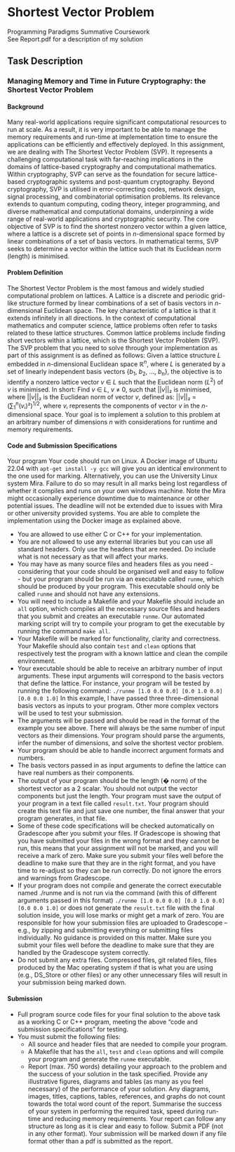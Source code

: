 # Shortest Vector Problem
Programming Paradigms Summative Coursework  
See Report.pdf for a description of my solution

## Task Description
### Managing Memory and Time in Future Cryptography: the Shortest Vector Problem

#### Background

Many real-world applications require significant computational resources to run at scale. As
a result, it is very important to be able to manage the memory requirements and run-time at
implementation time to ensure the applications can be efficiently and effectively deployed.
In this assignment, we are dealing with The Shortest Vector Problem (SVP). It represents a
challenging computational task with far-reaching implications in the domains of lattice-based
cryptography and computational mathematics. Within cryptography, SVP can serve as the
foundation for secure lattice-based cryptographic systems and post-quantum cryptography.
Beyond cryptography, SVP is utilised in error-correcting codes, network design, signal
processing, and combinatorial optimisation problems. Its relevance extends to quantum
computing, coding theory, integer programming, and diverse mathematical and
computational domains, underpinning a wide range of real-world applications and
cryptographic security.
The core objective of SVP is to find the shortest nonzero vector within a given lattice, where
a lattice is a discrete set of points in *n*-dimensional space formed by linear combinations of a
set of basis vectors. In mathematical terms, SVP seeks to determine a vector within the
lattice such that its Euclidean norm (length) is minimised.

#### Problem Definition

The Shortest Vector Problem is the most famous and widely studied computational problem
on lattices. A Lattice is a discrete and periodic grid-like structure formed by linear
combinations of a set of basis vectors in *n*-dimensional Euclidean space.
The key characteristic of a lattice is that it extends infinitely in all directions. In the context of
computational mathematics and computer science, lattice problems often refer to tasks
related to these lattice structures. Common lattice problems include finding short vectors
within a lattice, which is the Shortest Vector Problem (SVP).
The SVP problem that you need to solve through your implementation as part of this
assignment is as defined as follows:
Given a lattice structure *L* embedded in *n*-dimensional Euclidean space ℝ<sup>*n*</sup>, where *L* is generated by a set of linearly independent basis vectors {*b*<sub>1</sub>, *b*<sub>2</sub>, ..., *b*<sub>n</sub>}, the objective is to identify a nonzero lattice vector *v* ∈ *L* such that the Euclidean norm (*L*<sup>2</sup>) of *v* is minimised. In short:
Find *v* ∈ *L*, *v* ≠ 0, such that ||*v*||₂ is minimised,
where ||*v*||₂ is the Euclidean norm of vector *v*, defined as: ||*v*||₂ = (∑<sub>1</sub><sup>n</sup>(*v*ᵢ)²)<sup>1/2</sup>, where *v*ᵢ represents the components of vector *v* in the *n*-dimensional space.
Your goal is to implement a solution to this problem at an arbitrary number of dimensions *n* with considerations for runtime and memory requirements.

#### Code and Submission Specifications

Your program Your code should run on Linux. A Docker image of Ubuntu 22.04 with
`apt-get install -y gcc`
will give you an identical environment to the one used for marking. Alternatively, you can
use the University Linux system Mira. Failure to do so may result in all marks being lost
regardless of whether it compiles and runs on your own windows machine. Note the Mira
might occasionally experience downtime due to maintenance or other potential issues.
The deadline will not be extended due to issues with Mira or other university provided
systems. You are able to complete the implementation using the Docker image as
explained above.
- You are allowed to use either C or C++ for your implementation.
- You are not allowed to use any external libraries but you can use all standard headers.
Only use the headers that are needed. Do include what is not necessary as that will affect
your marks.
- You may have as many source files and headers files as you need - considering that your
code should be organised well and easy to follow - but your program should be run via an
executable called `runme`, which should be produced by your program. This executable
should only be called `runme` and should not have any extensions.
- You will need to include a Makefile and your Makefile should include an `all` option,
which compiles all the necessary source files and headers that you submit and creates an
executable `runme`. Our automated marking script will try to compile your program to get
the executable by running the command `make all`.
- Your Makefile will be marked for functionality, clarity and correctness. Your Makefile
should also contain `test` and `clean` options that respectively test the program with a
known lattice and clean the compile environment.
- Your executable should be able to receive an arbitrary number of input arguments. These
input arguments will correspond to the basis vectors that define the lattice. For instance,
your program will be tested by running the following command:
`./runme [1.0 0.0 0.0] [0.0 1.0 0.0] [0.0 0.0 1.0]`
In this example, I have passed three three-dimensional basis vectors as inputs to
your program. Other more complex vectors will be used to test your submission.
- The arguments will be passed and should be read in the format of the example you see
above. There will always be the same number of input vectors as their dimensions. Your
program should parse the arguments, infer the number of dimensions, and solve the
shortest vector problem.
- Your program should be able to handle incorrect argument formats and numbers.
- The basis vectors passed in as input arguments to define the lattice can have real
numbers as their components.
- The output of your program should be the length (� norm) of the shortest vector as a
2
scalar. You should not output the vector components but just the length. Your program
must save the output of your program in a text file called `result.txt`. Your program
should create this text file and just save one number, the final answer that your program
generates, in that file.
- Some of these code specifications will be checked automatically on Gradescope after you
submit your files. If Gradescope is showing that you have submitted your files in the
wrong format and they cannot be run, this means that your assignment will not be
marked, and you will receive a mark of zero. Make sure you submit your files well
before the deadline to make sure that they are in the right format, and you have time to
re-adjust so they can be run correctly. Do not ignore the errors and warnings from
Gradescope.
- If your program does not compile and generate the correct executable named ./runme
and is not run via the command (with this of different arguments passed in this format)
`./runme [1.0 0.0 0.0] [0.0 1.0 0.0] [0.0 0.0 1.0]`
or does not generate the `result.txt` file with the final solution inside, you will lose
marks or might get a mark of zero.
You are responsible for how your submission files are uploaded to Gradescope – e.g., by
zipping and submitting everything or submitting files individually. No guidance is provided
on this matter. Make sure you submit your files well before the deadline to make sure that
they are handled by the Gradescope system correctly.
- Do not submit any extra files. Compressed files, git related files, files produced by the
Mac operating system if that is what you are using (e.g., DS_Store or other files) or any
other unnecessary files will result in your submission being marked down.

#### Submission

- Full program source code files for your final solution to the above task as a working C or
C++ program, meeting the above “code and submission specifications” for testing.
- You must submit the following files:
  - All source and header files that are needed to compile your program.
  - A Makefile that has the `all`, `test` and `clean` options and will compile your
program and generate the `runme` executable.
  - Report (max. 750 words) detailing your approach to the problem and the success of
your solution in the task specified. Provide any illustrative figures, diagrams and
tables (as many as you feel necessary) of the performance of your solution. Any
diagrams, images, titles, captions, tables, references, and graphs do not count
towards the total word count of the report. Summarise the success of your system
in performing the required task, speed during run-time and reducing memory
requirements. Your report can follow any structure as long as it is clear and easy to
follow. Submit a PDF (not in any other format). Your submission will be marked
down if any file format other than a pdf is submitted as the report.
